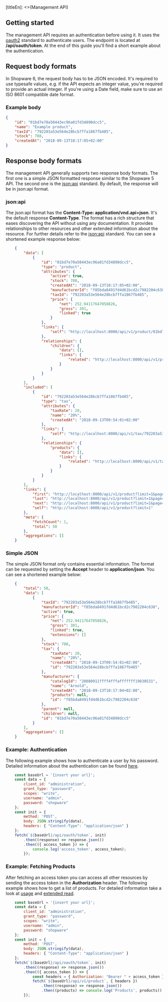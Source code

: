 [titleEn]: <>(Management API)

## Getting started

The management API requires an authentication before using it.
It uses the [oauth2](https://oauth.net/2/) standard to authenticate users. The endpoint is located at **/api/oauth/token**.
At the end of this guide you'll find a short example about the authentication.

## Request body formats

In Shopware 6, the request body has to be JSON encoded.
It's required to use typesafe values, e.g. if the API expects an integer value, you're required to provide an actual integer.
If you're using a Date field, make sure to use an ISO 8601 compatible date format.

### Example body
```json
{
    "id": "01bd7e70a50443ec96a01fd34890dcc5",
    "name": "Example product",
    "taxId": "792203a53e564e28bcb7ffa1867fb485",
    "stock": 708,
    "createdAt": "2018-09-13T10:17:05+02:00"
}
```

## Response body formats

The management API generally supports two response body formats. The first one is a simple JSON formatted response similar to the Shopware 5 API.
The second one is the [json:api](http://jsonapi.org/) standard. By default, the response will be in json:api format.

### json:api

The json:api format has the **Content-Type: application/vnd.api+json**. It's the default response **Content-Type**.
The format has a rich structure that eases discovering the API without using any documentation.
It provides relationships to other resources and other extended information about the resource.
For further details refer to the [json:api](http://jsonapi.org/) standard.
You can see a shortened example response below:

```json
    {
        "data": [
            {
                "id": "01bd7e70a50443ec96a01fd34890dcc5",
                "type": "product",
                "attributes": {
                    "active": true,
                    "stock": 708,
                    "createdAt": "2018-09-13T10:17:05+02:00",
                    "manufacturerId": "f85bda8491fd4d61bcd2c7982204c638",
                    "taxId": "792203a53e564e28bcb7ffa1867fb485",
                    "price": {
                        "net": 252.94117647058826,
                        "gross": 301,
                        "linked": true
                    }
                },
                "links": {
                    "self": "http://localhost:8000/api/v1/product/01bd7e70a50443ec96a01fd34890dcc5"
                },
                "relationships": {
                    "children": {
                        "data": [],
                        "links": {
                            "related": "http://localhost:8000/api/v1/product/01bd7e70a50443ec96a01fd34890dcc5/children"
                        }
                    }
                }
            }
        ],
        "included": [
            {
                "id": "792203a53e564e28bcb7ffa1867fb485",
                "type": "tax",
                "attributes": {
                    "taxRate": 20,
                    "name": "20%",
                    "createdAt": "2018-09-13T09:54:01+02:00"
                },
                "links": {
                    "self": "http://localhost:8000/api/v1/tax/792203a53e564e28bcb7ffa1867fb485"
                },
                "relationships": {
                    "products": {
                        "data": [],
                        "links": {
                            "related": "http://localhost:8000/api/v1/tax/792203a53e564e28bcb7ffa1867fb485/products"
                        }
                    }
                }
            }
        ],
        "links": {
            "first": "http://localhost:8000/api/v1/product?limit=1&page=1",
            "last": "http://localhost:8000/api/v1/product?limit=1&page=50",
            "next": "http://localhost:8000/api/v1/product?limit=1&page=2",
            "self": "http://localhost:8000/api/v1/product?limit=1"
        },
        "meta": {
            "fetchCount": 1,
            "total": 50
        },
        "aggregations": []
    }
```

### Simple JSON

The simple JSON format only contains essential information. The format can be requested by setting the **Accept** header to **application/json**.
You can see a shortened example below:

```json
    {
        "total": 50,
        "data": [
            {
                "taxId": "792203a53e564e28bcb7ffa1867fb485",
                "manufacturerId": "f85bda8491fd4d61bcd2c7982204c638",
                "active": true,
                "price": {
                    "net": 252.94117647058826,
                    "gross": 301,
                    "linked": true,
                    "extensions": []
                },
                "stock": 708,
                "tax": {
                    "taxRate": 20,
                    "name": "20%",
                    "createdAt": "2018-09-13T09:54:01+02:00",
                    "id": "792203a53e564e28bcb7ffa1867fb485"
                },
                "manufacturer": {
                    "catalogId": "20080911ffff4fffafffffff19830531",
                    "name": "Arnold",
                    "createdAt": "2018-09-13T10:17:04+02:00",
                    "products": null,
                    "id": "f85bda8491fd4d61bcd2c7982204c638"
                },
                "parent": null,
                "children": null,
                "id": "01bd7e70a50443ec96a01fd34890dcc5"
            }
        ],
        "aggregations": []
    }
```


### Example: Authentication

The following example shows how to authenticate a user by his password.
Detailed information about the authentication can be found [here](./020-management-authentication.md).

```javascript
    const baseUrl = '{insert your url}';
    const data = {
        client_id: "administration",
        grant_type: "password",
        scopes: "write",
        username: "admin",
        password: "shopware"
    };
    const init = {
        method: 'POST',
        body: JSON.stringify(data),
        headers: { "Content-Type": "application/json" }
    };
    fetch(`${baseUrl}/api/oauth/token`, init)
        .then((response) => response.json())
        .then(({ access_token }) => {
            console.log('access_token', access_token);
        });
```

### Example: Fetching Products

After fetching an access token you can access all other resources by sending the access token in the **Authorization** header.
The following example shows how to get a list of products.
For detailed information take a look at [usage](./030-management-api-usage.md) and [extended read](./040-management-extended-read.md).

```javascript
    const baseUrl = '{insert your url}';
    const data = {
        client_id: "administration",
        grant_type: "password",
        scopes: "write",
        username: "admin",
        password: "shopware"
    };
    const init = {
        method: 'POST',
        body: JSON.stringify(data),
        headers: { "Content-Type": "application/json" }
    };
    fetch(`${baseUrl}/api/oauth/token`, init)
        .then((response) => response.json())
        .then(({ access_token }) => {
            const headers = { Authorization: "Bearer " + access_token };
            fetch(`${baseUrl}/api/v1/product`, { headers })
                .then((response) => response.json())
                .then((products) => console.log('Products', products))
        });
```


